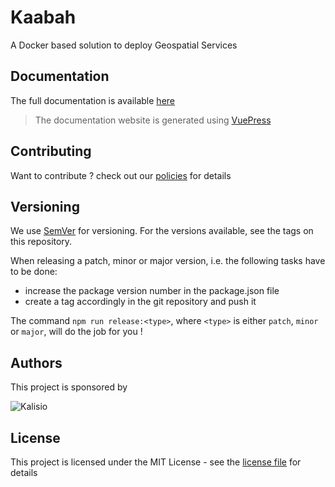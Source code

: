 # Kaabah

A Docker based solution to deploy Geospatial Services

## Documentation

The full documentation is available [here](https://kalisio.github.io/kargo/)

> The documentation website is generated using [VuePress](https://vuepress.vuejs.org/)

## Contributing

Want to contribute ? check out our [policies](./docs/CONTRIBUTING.md) for details

## Versioning

We use [SemVer](https://semver.org/) for versioning. For the versions available, see the tags on this repository.

When releasing a patch, minor or major version, i.e. the following tasks have to be done:
- increase the package version number in the package.json file
- create a tag accordingly in the git repository and push it

The command `npm run release:<type>`, where  `<type>` is either `patch`, `minor` or `major`, will do the job for you ! 

## Authors

This project is sponsored by 

![Kalisio](https://s3.eu-central-1.amazonaws.com/kalisioscope/kalisio/kalisio-logo-black-256x84.png)

## License

This project is licensed under the MIT License - see the [license file](./docs/LICENSE.md) for details
